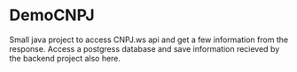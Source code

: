 # DemoCNPJ
Small java project to access CNPJ.ws api and get a few information from the response. Access a postgress database and save information recieved by the backend project also here.
